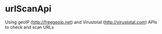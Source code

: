 # urlScanApi
Using geoIP (http://freegeoip.net) and Virustotal (http://virustotal.com) APIs to check and scan URLs
